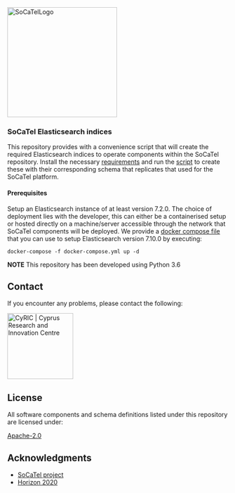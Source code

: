 <img src="https://platform.socatel.eu/images/socatel-logo.png" alt="SoCaTelLogo" width="250" />

### SoCaTel Elasticsearch indices

This repository provides with a convenience script that will create the required Elasticsearch indices to operate 
components within the SoCaTel repository. Install the necessary [requirements](./requirements.txt) and run the
 [script](./insert_indices.py) to create these with their corresponding schema that replicates that used for the
  SoCaTel platform.
  
#### Prerequisites

Setup an Elasticsearch instance of at least version 7.2.0. The choice of deployment lies with the developer, this can
 either be a containerised setup or hosted directly on a machine/server accessible through the network that SoCaTel
  components will be deployed. We provide a [docker compose file](docker_elastic_setup/docker-compose.yml) that you can use to setup
   Elasticsearch version 7.10.0 by executing:
   
   `docker-compose -f docker-compose.yml up -d` 

**NOTE** This repository has been developed using Python 3.6

## **Contact**
If you encounter any problems, please contact the following:

[<img src="https://www.cyric.eu/wp-content/uploads/2017/04/cyric_logo_2017.svg" alt="CyRIC | Cyprus Research and Innovation Centre" width="150" />](mailto:info@cyric.eu)

## License

All software components and schema definitions listed under this repository are licensed under:

[Apache-2.0](LICENSE)

## Acknowledgments

* [SoCaTel project](https://www.socatel.eu/)
* [Horizon 2020](https://ec.europa.eu/programmes/horizon2020/en)